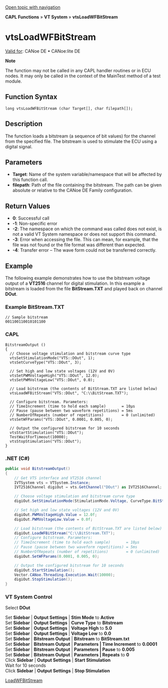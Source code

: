 [Open topic with navigation](../../../../../CANoeDEFamily.htm#Topics/CAPLFunctions/VTSystem/Functions/CAPLfunctionVTSvtsLoadWFBitStream.md)

**CAPL Functions** » **VT System** » **vtsLoadWFBitStream**

# vtsLoadWFBitStream

[Valid for](../../../Shared/FeatureAvailability.md): CANoe DE • CANoe:lite DE

**Note**

The function may not be called in any CAPL handler routines or in ECU nodes. It may only be called in the context of the MainTest method of a test module.

## Function Syntax

```plaintext
long vtsLoadWFBitStream (char Target[], char filepath[]);
```

## Description

The function loads a bitstream (a sequence of bit values) for the channel from the specified file. The bitstream is used to stimulate the ECU using a digital signal.

## Parameters

- **Target**: Name of the system variable/namespace that will be affected by this function call.
- **filepath**: Path of the file containing the bitstream. The path can be given absolute or relative to the CANoe DE Family configuration.

## Return Values

- **0**: Successful call
- **-1**: Non-specific error
- **-2**: The namespace on which the command was called does not exist, is not a valid VT System namespace or does not support this command.
- **-3**: Error when accessing the file. This can mean, for example, that the file was not found or the file format was different than expected.
- **-4**: Transfer error – The wave form could not be transferred correctly.

## Example

The following example demonstrates how to use the bitstream voltage output of a **VT2516** channel for digital stimulation. In this example a bitstream is loaded from the file **BitStream.TXT** and played back on channel **DOut**.

### Example BitStream.TXT

```plaintext
// Sample bitstream
001100110010101100
```

### CAPL

```plaintext
BitstreamOutput ()
{
  // Choose voltage stimulation and bitstream curve type
  vtsSetStimulationMode("VTS::DOut", 1);
  vtsSetCurveType("VTS::DOut", 3);

  // Set high and low state voltages (12V and 0V)
  vtsSetPWMVoltageHigh("VTS::DOut", 12.0);
  vtsSetPWMVoltageLow("VTS::DOut", 0.0);

  // Load bitstream (the contents of BitStream.TXT are listed below)
  vtsLoadWFBitStream("VTS::DOut", "C:\\BitStream.TXT");

  // Configure bitstream. Parameters:
  // TimeIncrement (time to hold each sample)       = 10µs
  // Pause (pause between two waveform repetitions) = 5ms
  // NumberOfRepeats (number of repetitions)        = 0 (unlimited)
  vtsSetWFParams("VTS::DOut", 0.0001, 0.005, 0);

  // Output the configured bitstream for 10 seconds
  vtsStartStimulation("VTS::DOut");
  TestWaitForTimeout(10000);
  vtsStopStimulation("VTS::DOut");
}
```

### .NET (C#)

```csharp
public void BitstreamOutput()
{
    // Get VTS interface and VT2516 channel
    IVTSystem vts = VTSystem.Instance;
    IVT2516Channel digiOut = vts.GetChannel("DOut") as IVT2516Channel;

    // Choose voltage stimulation and bitstream curve type
    digiOut.SetStimulationMode(StimulationMode.Voltage, CurveType.BitStream);

    // Set high and low state voltages (12V and 0V)
    digiOut.PWMVoltageHigh.Value = 12.0f;
    digiOut.PWMVoltageLow.Value = 0.0f;

    // Load bitstream (the contents of BitStream.TXT are listed below)
    digiOut.LoadWFBitStream("C:\\BitStream.TXT");
    // Configure bitstream. Parameters:
    // TimeIncrement (time to hold each sample)       = 10µs
    // Pause (pause between two waveform repetitions) = 5ms
    // NumberOfRepeats (number of repetitions)        = 0 (unlimited)
    digiOut.SetWFParams(0.0001, 0.005, 0);

    // Output the configured bitstream for 10 seconds
    digiOut.StartStimulation();
    Vector.CANoe.Threading.Execution.Wait(10000);
    digiOut.StopStimulation();
}
```

### VT System Control

Select **DOut**

Set **Sidebar** | **Output Settings** | **Stim Mode** to **Active**  
Set **Sidebar** | **Output Settings** | **Curve Type** to **Bitstream**  
Set **Sidebar** | **Output Settings** | **Voltage High** to **5.0**  
Set **Sidebar** | **Output Settings** | **Voltage Low** to **0.0**  
Set **Sidebar** | **Bitstream Output** | **Bitstream** to **BitStream.txt**  
Set **Sidebar** | **Bitstream Output** | **Parameters | Time Increment** to **0.0001**  
Set **Sidebar** | **Bitstream Output** | **Parameters | Pause** to **0.005**  
Set **Sidebar** | **Bitstream Output** | **Parameters | Repeats** to **0**  
Click **Sidebar** | **Output Settings** | **Start Stimulation**  
Wait for 10 seconds  
Click **Sidebar** | **Output Settings** | **Stop Stimulation**

[LoadWFBitStream](CAPLfunctionVTSLoadWFBitStream.md)
